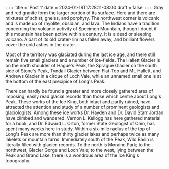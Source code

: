 +++
title = 'Post 1'
date = 2024-01-18T17:28:11-08:00
draft = false
+++
Gray and red granite form the larger portion of its surface. Here and there are mixtures of schist, gneiss, and porphyry. The northwest corner is volcanic and is made up of rhyolite, obsidian, and lava. The Indians have a tradition concerning the volcanic activity of Specimen Mountain, though I doubt if this mountain has been active within a century. It is a dead or sleeping volcano. A part of its old crater-rim has fallen away, and brilliant flowers cover the cold ashes in the crater.

Most of the territory was glaciated during the last ice age, and there still remain five small glaciers and a number of ice-fields. The Hallett Glacier is on the north shoulder of Hague's Peak, the Sprague Glacier on the south side of Stone's Peak, Tyndall Glacier between Flat-Top and Mt. Hallett, and Andrews Glacier in a cirque of Loch Vale, while an unnamed small one is at the bottom of the east precipice of Long's Peak.

There can hardly be found a greater and more closely gathered area of imposing, easily read glacial records than those which centre about Long's Peak. These works of the Ice King, both intact and partly ruined, have attracted the attention and study of a number of prominent geologists and glaciologists. Among these ice works Dr. Hayden and Dr. David Starr Jordan have climbed and wandered. Vernon L. Kellogg has here gathered material for a book, and Dr. Edward L. Orton, former State Geologist of Ohio, has spent many weeks here in study. Within a six-mile radius of the top of Long's Peak are more than thirty glacier lakes and perhaps twice as many lakelets or mountain tarns. Immediately south of the Peak, Wild Basin is literally filled with glacier-records. To the north is Moraine Park; to the northwest, Glacier Gorge and Loch Vale; to the west, lying between the Peak and Grand Lake, there is a wondrous area of the Ice King's topography.

